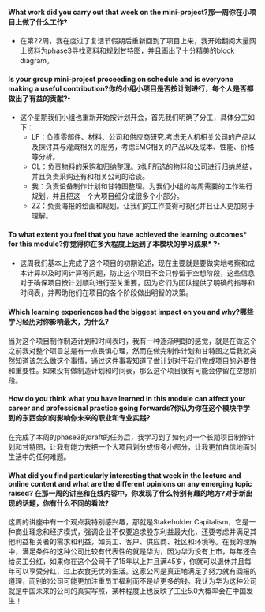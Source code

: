 #### What work did you carry out that week on the mini-project?那一周你在小项目上做了什么工作?

- 在第22周，我在度过了复活节假期后重新回到了项目上来，我开始翻阅大量网上资料为phase3寻找资料和规划甘特图，并且画出了十分精美的block diagram。

#### Is your group mini-project proceeding on schedule and is everyone making a useful contribution?你的小组小项目是否按计划进行，每个人是否都做出了有益的贡献?•

- 这个星期我们小组也重新开始按计划开会，首先我们明确了分工，具体分工如下：
  - LF：负责零部件、材料、公司和供应商研究.考虑无人机相关公司的产品以及探讨其与灌溉相关的服务，考虑EMG相关的产品以及成本、性能、价格等分析。
  - CL：负责物料的采购和归纳整理。对LF所选的物料和公司进行归纳总结，并且负责采购还有和相关公司的洽谈。
  - 我：负责设备制作计划和甘特图整理。为我们小组的每周需要的工作进行规划，并且把这一个大项目细分成很多个小部分。
  - ZZ：负责海报的绘画和规划。让我们的工作变得可视化并且让人更加易于理解。

#### To what extent you feel that you have achieved the learning outcomes* for this module?你觉得你在多大程度上达到了本模块的学习成果* ?•

- 这周我们基本上完成了这个项目的初期论述，现在主要就是要做实地考察和成本计算以及时间计算等问题，防止这个项目不会只停留于空想阶段，这些信息对于确保项目按计划顺利进行至关重要，因为它们为团队提供了明确的指导和时间表，并帮助他们在项目的各个阶段做出明智的决策。


#### Which learning experiences had the biggest impact on you and why?哪些学习经历对你影响最大，为什么?

当对这个项目制作制造计划和时间表时，我有一种逐渐明朗的感觉，就是在做这个之前我对整个项目总是有一点畏惧心理，然而在做完制作计划和甘特图之后我就突然知道该怎么做这个事情，通过这件事我知道了做计划对于我们完成项目的必要性和重要性。如果没有做制造计划和时间表，那么这个项目很有可能会停留在空想阶段。

#### How do you think what you have learned in this module can affect your career and professional practice going forwards?你认为你在这个模块中学到的东西会如何影响你未来的职业和专业实践?

在完成了本周的phase3的draft的任务后，我学习到了如何对一个长期项目制作计划和甘特图，让我有能力去把一个大项目划分成很多小部分，让我更加自信地面对生活中的任何难题。

#### What did you find particularly interesting that week in the lecture and online content and what are the different opinions on any emerging topic raised? 在那一周的讲座和在线内容中，你发现了什么特别有趣的地方?对于新出现的话题，你有什么不同的看法?

这周的讲座中有一个观点我特别感兴趣，那就是Stakeholder Capitalism，它是一种商业理念和经济模式，强调企业不仅要追求股东利益最大化，还要考虑并满足其他利益相关者的需求和利益，如员工、客户、供应商、社区和环境等。在我的理解中，满足条件的这种公司比较有代表性的就是华为，因为华为没有上市，每年还会给员工分红，如果你在这个公司干了15年以上并且满45岁，你就可以退休并且每年可以享受分红，过上衣食无忧的生活。这家公司是真正地满足了努力就有回报的道理，而别的公司可能更加注重员工福利而不是给更多的钱。我认为华为这种公司就是中国未来的公司的真实写照，某种程度上也反映了工业5.0大概率会在中国发生！
